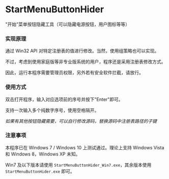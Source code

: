 # StartMenuButtonHider

"开始"菜单按钮隐藏工具（可以隐藏电源按钮，用户图标等等）

### 实现原理

通过 Win32 API 对特定注册表的值进行修改。当然，使用组策略也可以实现。

不过，考虑到使用家庭版等非专业版系统的用户，程序还是采用注册表修改方式。

因此，运行本程序需要管理员权限，另外若有安全软件拦截，请放行。

### 使用方式

双击打开程序，输入对应选项前的序号并按下"Enter"即可。

支持一次输入多个纯数字序号，使用空格隔开。

*如果有其他按钮隐藏需要，可以自行修改源码，替换源码中注册表路径的子键*

### 注意事项

本程序已在 Windows 7 / Windows 10 上测试通过。理论上支持 Windows Vista 和 Windows 8，Windows XP 未知。

Win7 及以下版本请使用 `StartMenuButtonHider_Win7.exe`，其余版本使用 `StartMenuButtonHider.exe` 即可。

